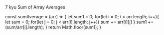 7 kyu
Sum of Array Averages


const sumAverage = (arr) => {
let sum1 = 0;
  for(let i = 0; i < arr.length; i++){
    let sum = 0;
    for(let j = 0; j < arr[i].length; j++){
      sum += arr[i][j]
    }
    sum1 += (sum/arr[i].length);
  }
  return Math.floor(sum1);
}
